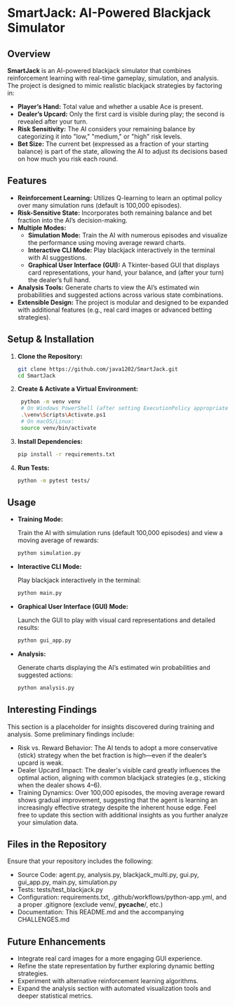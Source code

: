 # SmartJack: AI-Powered Blackjack Simulator

## Overview

**SmartJack** is an AI-powered blackjack simulator that combines reinforcement learning with real-time gameplay, simulation, and analysis. The project is designed to mimic realistic blackjack strategies by factoring in:

- **Player’s Hand:** Total value and whether a usable Ace is present.
- **Dealer’s Upcard:** Only the first card is visible during play; the second is revealed after your turn.
- **Risk Sensitivity:** The AI considers your remaining balance by categorizing it into "low," "medium," or "high" risk levels.
- **Bet Size:** The current bet (expressed as a fraction of your starting balance) is part of the state, allowing the AI to adjust its decisions based on how much you risk each round.

## Features

- **Reinforcement Learning:** Utilizes Q-learning to learn an optimal policy over many simulation runs (default is 100,000 episodes).
- **Risk-Sensitive State:** Incorporates both remaining balance and bet fraction into the AI’s decision-making.
- **Multiple Modes:**  
  - **Simulation Mode:** Train the AI with numerous episodes and visualize the performance using moving average reward charts.  
  - **Interactive CLI Mode:** Play blackjack interactively in the terminal with AI suggestions.
  - **Graphical User Interface (GUI):** A Tkinter-based GUI that displays card representations, your hand, your balance, and (after your turn) the dealer’s full hand.
- **Analysis Tools:** Generate charts to view the AI’s estimated win probabilities and suggested actions across various state combinations.
- **Extensible Design:** The project is modular and designed to be expanded with additional features (e.g., real card images or advanced betting strategies).

## Setup & Installation

1. **Clone the Repository:**

   ```bash
   git clone https://github.com/java1202/SmartJack.git
   cd SmartJack

2. **Create & Activate a Virtual Environment:**

   ```bash
    python -m venv venv
    # On Windows PowerShell (after setting ExecutionPolicy appropriately):
    .\venv\Scripts\Activate.ps1
    # On macOS/Linux:
    source venv/bin/activate

3. **Install Dependencies:**

    ```bash
    pip install -r requirements.txt
    
4. **Run Tests:**

    ```bash
    python -m pytest tests/

## Usage

- **Training Mode:**
  
  Train the AI with simulation runs (default 100,000 episodes) and view a moving average of rewards:

    ```bash
    python simulation.py

- **Interactive CLI Mode:**
  
  Play blackjack interactively in the terminal:

    ```bash
    python main.py

- **Graphical User Interface (GUI) Mode:**
  
  Launch the GUI to play with visual card representations and detailed results:

    ```bash
    python gui_app.py

- **Analysis:**
  
  Generate charts displaying the AI’s estimated win probabilities and suggested actions:

    ```bash
    python analysis.py

## Interesting Findings

This section is a placeholder for insights discovered during training and analysis. Some preliminary findings include:

- Risk vs. Reward Behavior:
The AI tends to adopt a more conservative (stick) strategy when the bet fraction is high—even if the dealer’s upcard is weak.
- Dealer Upcard Impact:
The dealer's visible card greatly influences the optimal action, aligning with common blackjack strategies (e.g., sticking when the dealer shows 4–6).
- Training Dynamics:
Over 100,000 episodes, the moving average reward shows gradual improvement, suggesting that the agent is learning an increasingly effective strategy despite the inherent house edge.
Feel free to update this section with additional insights as you further analyze your simulation data.

## Files in the Repository

Ensure that your repository includes the following:

- Source Code: agent.py, analysis.py, blackjack_multi.py, gui.py, gui_app.py, main.py, simulation.py
- Tests: tests/test_blackjack.py
- Configuration: requirements.txt, .github/workflows/python-app.yml, and a proper .gitignore (exclude venv/, __pycache__/, etc.)
- Documentation: This README.md and the accompanying CHALLENGES.md

## Future Enhancements

- Integrate real card images for a more engaging GUI experience.
- Refine the state representation by further exploring dynamic betting strategies.
- Experiment with alternative reinforcement learning algorithms.
- Expand the analysis section with automated visualization tools and deeper statistical metrics.

